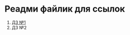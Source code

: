 # Реадми файлик для ссылок 
1. [ДЗ №1](https://github.com/Yellowstoni/YALab/blob/main/ДЗ%20№1/ex1.md)
2. ДЗ №2 